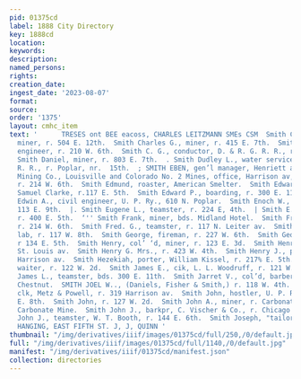 ```yaml
---
pid: 01375cd
label: 1888 City Directory
key: 1888cd
location: 
keywords: 
description: 
named_persons: 
rights: 
creation_date: 
ingest_date: '2023-08-07'
format: 
source: 
order: '1375'
layout: cmhc_item
text: '      TRESES ont BEE eacoss, CHARLES LEITZMANN SMEs CSM  Smith Charles A.,
  miner, r. 504 E. 12th.  Smith Charles G., miner, r. 415 E. 7th.  Smith Charles H.,
  engineer, r. 210 W. 6th.  Smith C. G., conductor, D. & R. G. R. R., r. 116 W. 11th.  *
  Smith Daniel, miner, r. 803 E. 7th.  . Smith Dudley L., water service, D. & R. G.
  R. R., r. Poplar, nr.  15th.  ; SMITH EBEN, gen’l manager, Henriett and Maid Cons.
  Mining Co., Louisville and Colorado No. 2 Mines, office, Harrison av, sw. cor. Chestnut,
  r. 214 W. 6th.  Smith Edmund, roaster, American Smelter.  Smith Edward, waiter,
  Samuel Clarke, r.117 E. 5th.  Smith Edward P., boarding, r. 300 E. 11th.  Smith
  Edwin A., civil engineer, U. P. Ry., 610 N. Poplar.  Smith Enoch W., shoemkr, r.
  113 E. 9th.  |. Smith Eugene L., teamster, r. 224 E, 4th.  | Smith E. F., engineer,
  r. 400 E. 5th.  ‘'' Smith Frank, miner, bds. Midland Hotel.  Smith Frank L., student,
  r. 214 W. 6th.  Smith Fred. G., teamster, r. 117 N. Leiter av.  Smith Garrett, col’d,
  lab, r. 117 W. 8th.  Smith George, fireman, r. 227 W. 6th.  Smith George W., lab,
  r 134 E. 5th.  Smith Henry, col’ ‘d, miner, r. 123 E. 3d.  Smith Henry C., r. 7
  St. Louis av.  Smith Henry G. Mrs., r. 423 W. 4th.  Smith Henry J., physician, 303
  Harrison av.  Smith Hezekiah, porter, William Kissel, r. 217% E. 5th.  Smith James,
  waiter, r. 122 W. 2d.  Smith James E., cik, L. L. Woodruff, r. 121 W. Chestnut.  Smith
  James L., teamster, bds. 300 E. 11th.  Smith Jarret V., col’d, barber, r. 504 W.
  Chestnut.  SMITH JOEL W.., (Daniels, Fisher & Smith,) r. 118 W. 4th.  Smith John,
  clk, Metz & Powell, r. 319 Harrison av.  Smith John, hostler, U. P. Ry., r. 227
  E. 8th.  Smith John, r. 127 W. 2d.  Smith John A., miner, r. Carbonate Hill, ur.
  Carbonate Mine.  Smith John J., barkpr, C. Vischer & Co., r. Chicago Blk.  Smith
  John J., teamster, W. T. Booth, r. 144 E. 6th.  Smith Joseph, "tailor, Hogan & Hoffetead.  PAPER
  HANGING, EAST FIFTH ST. J, J, QUINN '
thumbnail: "/img/derivatives/iiif/images/01375cd/full/250,/0/default.jpg"
full: "/img/derivatives/iiif/images/01375cd/full/1140,/0/default.jpg"
manifest: "/img/derivatives/iiif/01375cd/manifest.json"
collection: directories
---
```

